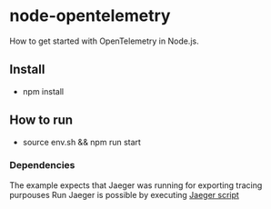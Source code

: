 # node-opentelemetry
How to get started with OpenTelemetry in Node.js.

## Install 
* npm install

## How to run
* source env.sh && npm run start

### Dependencies
The example expects that Jaeger was running for exporting tracing purpouses
Run Jaeger is possible by executing [Jaeger script](./dockers/Jaeger.sh)